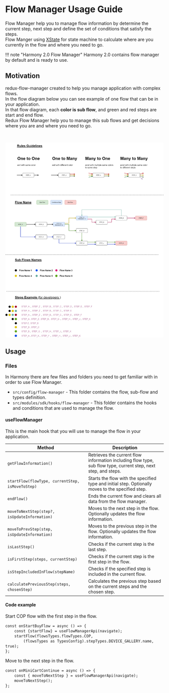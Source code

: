 # Flow Manager Usage Guide
Flow Manager help you to manage flow information by determine the current step, next step and define the set of conditions that satisfy the steps.
<br/>
Flow Manger using [XState](https://github.com/davidkpiano/xstate) for state machine to calculate where are you currently in the flow and where you need to go.

!!! note "Harmony 2.0 Flow Manager"
    Harmony 2.0 contains flow manager by default and is ready to use.

## Motivation

redux-flow-manager created to help you manage application with complex flows. <br />
In the flow diagram below you can see example of one flow that can be in your application. <br />
In that flow diagram, each **color is sub flow**, and green and red steps are start and end flow. <br />
Redux Flow Manager help you to manage this sub flows and get decisions where you are and where you need to go.<br />

<br />

![Flow Manager Diagram](../../assets/images/flow-manager-diagram.png)

## Usage

### Files
In Harmony there are few files and folders you need to get familiar with in order to use Flow Manager.

- `src/config/flow-manager` - This folder contains the flow, sub-flow and types definition.
- `src/modules/sdk/hooks/flow-manager` - This folder contains the hooks and conditions that are used to manage the flow.

#### useFlowManager
This is the main hook that you will use to manage the flow in your application. <br />

| Method | Description |
|--------|-------------|
| `getFlowInformation()` | Retrieves the current flow information including flow type, sub flow type, current step, next step, and steps. |
| `startFlow(flowType, currentStep, isMoveToStep)` | Starts the flow with the specified type and initial step. Optionally moves to the specified step. |
| `endFlow()` | Ends the current flow and clears all data from the flow manager. |
| `moveToNextStep(step?, isUpdateInformation)` | Moves to the next step in the flow. Optionally updates the flow information. |
| `moveToPrevStep(step, isUpdateInformation)` | Moves to the previous step in the flow. Optionally updates the flow information. |
| `isLastStep()` | Checks if the current step is the last step. |
| `isFirstStep(steps, currentStep)` | Checks if the current step is the first step in the flow. |
| `isStepIncludedInFlow(stepName)` | Checks if the specified step is included in the current flow. |
| `calculatePreviousStep(steps, chosenStep)` | Calculates the previous step based on the current steps and the chosen step. |

#### Code example

Start COP flow with the first step in the flow.

```TS
const onStartBuyFlow = async () => {
    const {startFlow} = useFlowManagerApi(navigate);
    startFlow(flowsTypes.flowTypes.COP,
        (flowsTypes as TypesConfig).stepTypes.DEVICE_GALLERY.name, true);
};
```
Move to the next step in the flow.

```TS
const onMiniCartContinue = async () => {
    const { moveToNextStep } = useFlowManagerApi(navigate);
    moveToNextStep();
};
```
